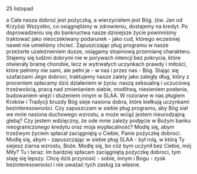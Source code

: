 25 listopad

a
Cała nasza dobroć jest pożyczką, a wierzycielem jest Bóg.
(św. Jan od Krzyża)
 Wszystko, co osiągnęliśmy w zdrowieniu, dostajemy na kredyt. Po doprowadzeniu się do bankructwa nasze dzisiejsze życie powinniśmy traktować jako nieoczekiwany podarunek - jako cud, którego wcześniej nawet nie umieliśmy chcieć. Zapuszczając pług programu w nasze przeżarte uzależnieniem dusze, osiągamy stopniową przemianę charakteru. Stajemy się ludźmi dobrymi nie w porywach intencji bez pokrycia, które otwierały bramę chorobie, lecz w wytrwałych uczynkach prawdy i miłości, które pełnimy nie sami, ale pełni je - w nas i przez nas - Bóg. Stając się szafarzami Jego dobroci, traktujemy nasze zalety jako zaległy dług, który z procentem spłacamy dziś działaniem w życiu: naszą seksualną i uczuciową trzeźwością, pracą nad zmienianiem siebie, modlitwą, niesieniem posłania, budowaniem więzi i służeniem innym w SLAA. W rozorane w nas pługiem Kroków i Tradycji bruzdy Bóg sieje nasiona dobra, które kiełkują uczynkami bezinteresowności.
 Czy zapuszczam w siebie pług programu, aby Bóg siał we mnie nasiona duchowego wzrostu, a może wciąż jestem nieurodzajną glebą? Czy jestem wdzięczny, że ode mnie zależy podjęcie w Bożym banku nieograniczonego kredytu oraz moja wypłacalność?
 Modlę się, abym trzeźwym życiem spłacał zaciągniętą u Ciebie, Panie pożyczkę dobroci. Modlę się, abym - zapuszczając w siebie pług SLAA - był rolą, w którą Ty siejesz ziarna wzrostu, Boże. Modlę się, bo cóż bym uczynił bez Ciebie, mój Miły?
 Tu i teraz: Im bardziej spłacam zaciągniętą pożyczkę dobroci, tym staję się lepszy. Chcę dziś przynosić - sobie, innym i Bogu - zysk bezinteresowności i nie uważać tych zasług za własne.
